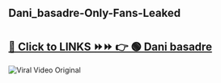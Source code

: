 
 ## Dani_basadre-Only-Fans-Leaked

# <h2><a href="https://clipsfans.com/Dani_basadre&ref=git">🔗 Click to LINKS ⏩⏩ 👉 🟢 Dani basadre </a></h2>

<a href="https://clipsfans.com/Dani_basadre&ref=git" rel="nofollow" data-target="animated-image.originalLink"><img src="https://i.ibb.co.com/xMMVF88/686577567.gif" alt="Viral Video Original" style="max-width: 100%; display: inline-block;" data-target="animated-image.originalImage"></a>
